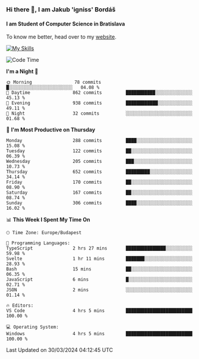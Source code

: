 ### Hi there 👋, I am Jakub 'igniss' Bordáš

#### I am Student of Computer Science in Bratislava
To know me better, head over to my [website](https://bordas.sk).

[![My Skills](https://skillicons.dev/icons?i=js,html,css,figma,svelte,java,kotlin,python,postgresql,typescript,nest,nodejs)](https://bordas.sk)


<!--START_SECTION:waka-->
![Code Time](http://img.shields.io/badge/Code%20Time-1%2C449%20hrs%2054%20mins-blue)

**I'm a Night 🦉** 

```text
🌞 Morning                78 commits          █░░░░░░░░░░░░░░░░░░░░░░░░   04.08 % 
🌆 Daytime                862 commits         ███████████░░░░░░░░░░░░░░   45.13 % 
🌃 Evening                938 commits         ████████████░░░░░░░░░░░░░   49.11 % 
🌙 Night                  32 commits          ░░░░░░░░░░░░░░░░░░░░░░░░░   01.68 % 
```
📅 **I'm Most Productive on Thursday** 

```text
Monday                   288 commits         ████░░░░░░░░░░░░░░░░░░░░░   15.08 % 
Tuesday                  122 commits         ██░░░░░░░░░░░░░░░░░░░░░░░   06.39 % 
Wednesday                205 commits         ███░░░░░░░░░░░░░░░░░░░░░░   10.73 % 
Thursday                 652 commits         █████████░░░░░░░░░░░░░░░░   34.14 % 
Friday                   170 commits         ██░░░░░░░░░░░░░░░░░░░░░░░   08.90 % 
Saturday                 167 commits         ██░░░░░░░░░░░░░░░░░░░░░░░   08.74 % 
Sunday                   306 commits         ████░░░░░░░░░░░░░░░░░░░░░   16.02 % 
```


📊 **This Week I Spent My Time On** 

```text
🕑︎ Time Zone: Europe/Budapest

💬 Programming Languages: 
TypeScript               2 hrs 27 mins       ███████████████░░░░░░░░░░   59.98 % 
Svelte                   1 hr 11 mins        ███████░░░░░░░░░░░░░░░░░░   28.93 % 
Bash                     15 mins             ██░░░░░░░░░░░░░░░░░░░░░░░   06.35 % 
JavaScript               6 mins              █░░░░░░░░░░░░░░░░░░░░░░░░   02.71 % 
JSON                     2 mins              ░░░░░░░░░░░░░░░░░░░░░░░░░   01.14 % 

🔥 Editors: 
VS Code                  4 hrs 5 mins        █████████████████████████   100.00 % 

💻 Operating System: 
Windows                  4 hrs 5 mins        █████████████████████████   100.00 % 
```


 Last Updated on 30/03/2024 04:12:45 UTC
<!--END_SECTION:waka-->
